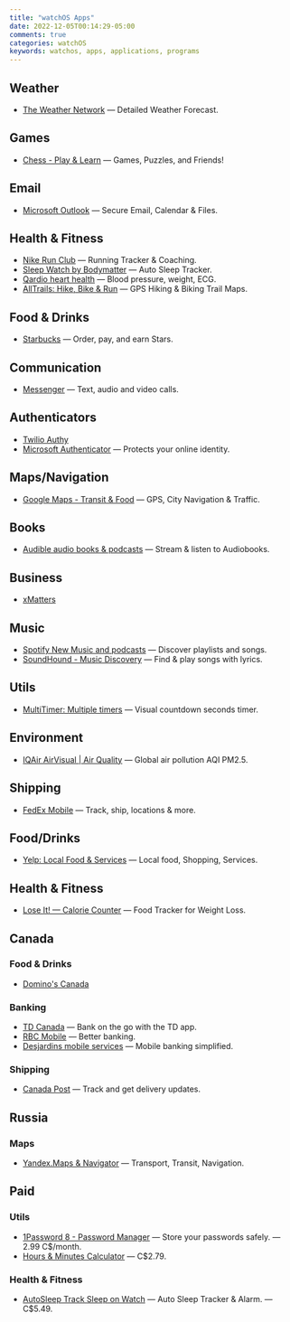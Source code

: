 ```yaml
---
title: "watchOS Apps"
date: 2022-12-05T00:14:29-05:00
comments: true
categories: watchOS
keywords: watchos, apps, applications, programs
---
```


## Weather

- [The Weather Network](https://apps.apple.com/ca/app/the-weather-network/id473299958) — Detailed Weather Forecast.

## Games

- [Chess - Play & Learn](https://apps.apple.com/ca/app/chess-play-learn/id329218549) — Games, Puzzles, and Friends!

## Email

- [Microsoft Outlook](https://apps.apple.com/ca/app/microsoft-outlook/id951937596) — Secure Email, Calendar & Files.

## Health & Fitness

- [Nike Run Club](https://apps.apple.com/ca/app/nike-run-club/id387771637) — Running Tracker & Coaching.
- [Sleep Watch by Bodymatter](https://apps.apple.com/ca/app/sleep-watch-by-bodymatter/id1138066420) — Auto Sleep Tracker.
- [Qardio heart health](https://apps.apple.com/ca/app/qardio-heart-health/id855275752) — Blood pressure, weight, ECG.
- [AllTrails: Hike, Bike & Run](https://apps.apple.com/ca/app/alltrails-hike-bike-run/id405075943) — GPS Hiking & Biking Trail Maps.

## Food & Drinks

- [Starbucks](https://apps.apple.com/ca/app/starbucks/id331177714) — Order, pay, and earn Stars.

## Communication

- [Messenger](https://apps.apple.com/ca/app/messenger/id454638411) — Text, audio and video calls.

## Authenticators

- [Twilio Authy](https://apps.apple.com/us/app/twilio-authy/id494168017)
- [Microsoft Authenticator](https://apps.apple.com/ca/app/microsoft-authenticator/id983156458) — Protects your online identity.

## Maps/Navigation

- [Google Maps - Transit & Food](https://apps.apple.com/ca/app/google-maps-navigation-transport/id585027354) — GPS, City Navigation & Traffic.

## Books

- [Audible audio books & podcasts](https://apps.apple.com/ca/app/audible-audio-books-podcasts/id379693831) — Stream & listen to Audiobooks.

## Business

- [xMatters](https://apps.apple.com/ca/app/xmatters/id409162401)

## Music

- [Spotify New Music and podcasts](https://apps.apple.com/ca/app/spotify-music/id324684580) — Discover playlists and songs.
- [SoundHound - Music Discovery](https://apps.apple.com/ca/app/soundhound-music-discovery/id355554941) — Find & play songs with lyrics.

## Utils

- [MultiTimer: Multiple timers](https://apps.apple.com/ca/app/multitimer-multiple-timers/id973421278) — Visual countdown seconds timer.

## Environment

- [IQAir AirVisual | Air Quality](https://apps.apple.com/ca/app/iqair-airvisual-air-quality/id1048912974) — Global air pollution AQI PM2.5.

## Shipping

- [FedEx Mobile](https://apps.apple.com/ca/app/fedex-mobile/id1010729050) — Track, ship, locations & more.

## Food/Drinks

- [Yelp: Local Food & Services](https://apps.apple.com/ca/app/yelp-the-best-local-food-drinks-services-more/id284910350) — Local food, Shopping, Services.

## Health & Fitness

- [Lose It! — Calorie Counter](https://apps.apple.com/ca/app/lose-it-calorie-counter/id297368629) — Food Tracker for Weight Loss.

## Canada

### Food & Drinks

- [Domino's Canada](https://apps.apple.com/ca/app/dominos-pizza-canada/id621613017)

### Banking

- [TD Canada](https://apps.apple.com/ca/app/td-canada/id358790776) — Bank on the go with the TD app.
- [RBC Mobile](https://apps.apple.com/ca/app/rbc-mobile/id407597290) — Better banking.
- [Desjardins mobile services](https://apps.apple.com/ca/app/desjardins-mobile-services/id386636953) — Mobile banking simplified.

### Shipping

- [Canada Post](https://apps.apple.com/ca/app/canada-post/id394391577) — Track and get delivery updates.

## Russia

### Maps

- [Yandex.Maps & Navigator](https://apps.apple.com/ca/app/yandex-maps/id313877526) — Transport, Transit, Navigation.
<!-- * [2GIS: Offline Map & Navigation](https://apps.apple.com/ca/app/2gis-offline-maps/id481627348) — City Routes, Traffic & Transit. -->

## Paid

### Utils

- [1Password 8 - Password Manager](https://apps.apple.com/ca/app/id1511601750) — Store your passwords safely. — 2.99 C$/month.
- [Hours & Minutes Calculator](https://apps.apple.com/ca/app/hours-minutes-calculator/id539607472) — C$2.79.

### Health & Fitness

- [AutoSleep Track Sleep on Watch](https://apps.apple.com/ca/app/autosleep-track-sleep-on-watch/id1164801111) — Auto Sleep Tracker & Alarm. — C$5.49.
